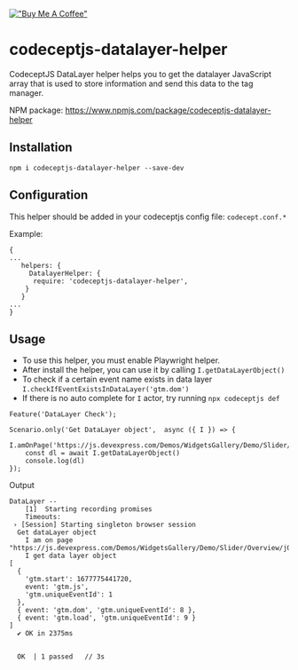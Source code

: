 [!["Buy Me A Coffee"](https://www.buymeacoffee.com/assets/img/custom_images/orange_img.png)](https://www.buymeacoffee.com/peternguyew)

# codeceptjs-datalayer-helper

CodeceptJS DataLayer helper helps you to get the datalayer JavaScript array that is used to store information and send this data to the tag manager.

NPM package: <https://www.npmjs.com/package/codeceptjs-datalayer-helper>

## Installation

`npm i codeceptjs-datalayer-helper --save-dev`

## Configuration

This helper should be added in your codeceptjs config file: `codecept.conf.*`

Example:

```
{
...
   helpers: {
     DatalayerHelper: {
      require: 'codeceptjs-datalayer-helper',
    }
   }
...
}
```

## Usage

- To use this helper, you must enable Playwright helper.
- After install the helper, you can use it by calling `I.getDataLayerObject()`
- To check if a certain event name exists in data layer `I.checkIfEventExistsInDataLayer('gtm.dom')`
- If there is no auto complete for `I` actor, try running `npx codeceptjs def`

```
Feature('DataLayer Check');

Scenario.only('Get DataLayer object',  async ({ I }) => {
    I.amOnPage('https://js.devexpress.com/Demos/WidgetsGallery/Demo/Slider/Overview/jQuery/Light/')
    const dl = await I.getDataLayerObject()
    console.log(dl)
});
```

Output

```
DataLayer --
    [1]  Starting recording promises
    Timeouts: 
 › [Session] Starting singleton browser session
  Get dataLayer object
    I am on page "https://js.devexpress.com/Demos/WidgetsGallery/Demo/Slider/Overview/jQuery/Light/"
    I get data layer object
[
  {
    'gtm.start': 1677775441720,
    event: 'gtm.js',
    'gtm.uniqueEventId': 1
  },
  { event: 'gtm.dom', 'gtm.uniqueEventId': 8 },
  { event: 'gtm.load', 'gtm.uniqueEventId': 9 }
]
  ✔ OK in 2375ms


  OK  | 1 passed   // 3s


```

